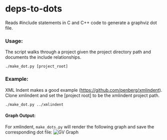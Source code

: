 deps-to-dots
============

Reads #include statements in C and C++ code to generate a graphviz dot file.

### Usage:

The script walks through a project given the project directory path and documents the include relationships.

```./make_dot.py [project_root]```

### Example:
XML Indent makes a good example (https://github.com/penberg/xmlindent).  Clone xmlindent and set the [project root] to be the xmlindent project path.

```./make_dot.py ../xmlindent```

#### Graph Output:

For xmlindent, ```make_dots.py``` will render the following graph and save the corresponding dot file: 
![GV Graph](https://raw.githubusercontent.com/cdated/deps-to-dots/master/example/xmlindent.png)
